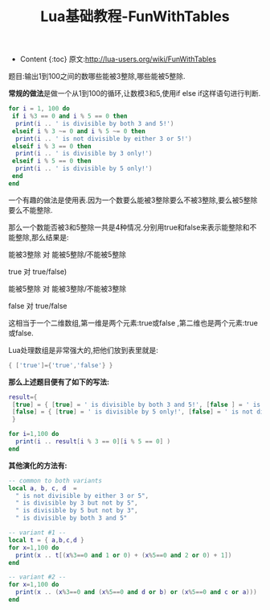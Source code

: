 ﻿---
layout:		post
category:	"lua"
title:		"Lua基础教程-FunWithTables"
tags:		[lua]
---
- Content
{:toc}
原文:http://lua-users.org/wiki/FunWithTables

题目:输出1到100之间的数哪些能被3整除,哪些能被5整除.

**常规的做法**是做一个从1到100的循环,让数模3和5,使用if else if这样语句进行判断.

```lua
for i = 1, 100 do
 if i %3 == 0 and i % 5 == 0 then
  print(i .. ' is divisible by both 3 and 5!')
 elseif i % 3 ~= 0 and i % 5 ~= 0 then
  print(i .. ' is not divisible by either 3 or 5!')
 elseif i % 3 == 0 then
  print(i .. ' is divisible by 3 only!')
 elseif i % 5 == 0 then
  print(i .. ' is divisible by 5 only!')
 end
end
```



一个有趣的做法是使用表.因为一个数要么能被3整除要么不被3整除,要么被5整除要么不能整除.

那么一个数能否被3和5整除一共是4种情况.分别用true和false来表示能整除和不能整除,那么结果是:

能被3整除 对 能被5整除/不能被5整除

true 对 true/false)

能被5整除 对 能被3整除/不能被3整除

false 对 true/false

这相当于一个二维数组,第一维是两个元素:true或false ,第二维也是两个元素:true或false.

Lua处理数组是非常强大的,把他们放到表里就是:

```lua
{ ['true']={'true','false'} }
```



**那么上述题目便有了如下的写法:**

```lua
result={ 
 [true] = { [true] = ' is divisible by both 3 and 5!', [false ] = ' is divisible by 3 only!' },
 [false] = { [true] = ' is divisible by 5 only!', [false] = ' is not divisible by either 3 or 5!' }
 }

for i=1,100 do
  print(i .. result[i % 3 == 0][i % 5 == 0] )
end
```



**其他演化的方法有:**

```lua
-- common to both variants
local a, b, c, d  =
  " is not divisible by either 3 or 5",
  " is divisible by 3 but not by 5",
  " is divisible by 5 but not by 3",
  " is divisible by both 3 and 5"

-- variant #1 --
local t = { a,b,c,d }
for x=1,100 do
  print(x .. t[(x%3==0 and 1 or 0) + (x%5==0 and 2 or 0) + 1])
end

-- variant #2 --
for x=1,100 do
  print(x .. (x%3==0 and (x%5==0 and d or b) or (x%5==0 and c or a)))
end
```

